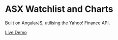 <h1>ASX Watchlist and Charts</h1>

<p>Built on AngularJS, utilising the Yahoo! Finance API.</p>

<a href="http://simonwhite.io/finance" target="_blank">Live Demo</a>